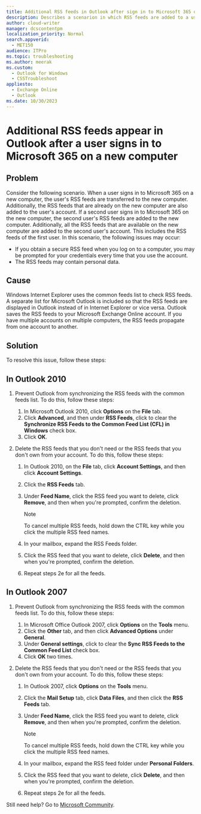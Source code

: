 ```yaml
---
title: Additional RSS feeds in Outlook after sign in to Microsoft 365 on a new computer
description: Describes a scenarion in which RSS feeds are added to a user's account when that user signs in to Microsoft 365 on a different computer.
author: cloud-writer
manager: dcscontentpm
localization_priority: Normal
search.appverid: 
  - MET150
audience: ITPro
ms.topic: troubleshooting
ms.author: meerak
ms.custom: 
  - Outlook for Windows
  - CSSTroubleshoot
appliesto: 
  - Exchange Online
  - Outlook
ms.date: 10/30/2023
---
```


# Additional RSS feeds appear in Outlook after a user signs in to Microsoft 365 on a new computer

## Problem 

Consider the following scenario. When a user signs in to Microsoft 365 on a new computer, the user's RSS feeds are transferred to the new computer. Additionally, the RSS feeds that are already on the new computer are also added to the user's account. If a second user signs in to Microsoft 365 on the new computer, the second user's RSS feeds are added to the new computer. Additionally, all the RSS feeds that are available on the new computer are added to the second user's account. This includes the RSS feeds of the first user. In this scenario, the following issues may occur:

- If you obtain a secure RSS feed when you log on to a computer, you may be prompted for your credentials every time that you use the account.   
- The RSS feeds may contain personal data.   

## Cause 

Windows Internet Explorer uses the common feeds list to check RSS feeds. A separate list for Microsoft Outlook is included so that the RSS feeds are displayed in Outlook instead of in Internet Explorer or vice versa. Outlook saves the RSS feeds to your Microsoft Exchange Online account. If you have multiple accounts on multiple computers, the RSS feeds propagate from one account to another. 

## Solution 

To resolve this issue, follow these steps:

## In Outlook 2010

1. Prevent Outlook from synchronizing the RSS feeds with the common feeds list. To do this, follow these steps: 
   1. In Microsoft Outlook 2010, click **Options** on the **File** tab.   
   2. Click **Advanced**, and then under **RSS Feeds**, click to clear the **Synchronize RSS Feeds to the Common Feed List (CFL) in Windows** check box.   
   3. Click **OK**.   
   
2. Delete the RSS feeds that you don't need or the RSS feeds that you don't own from your account. To do this, follow these steps: 
   1. In Outlook 2010, on the **File** tab, click **Account Settings**, and then click **Account Settings**.   
   2. Click the **RSS Feeds** tab.   
   3. Under **Feed Name**, click the RSS feed you want to delete, click **Remove**, and then when you're prompted, confirm the deletion.

        > [!NOTE]
        > To cancel multiple RSS feeds, hold down the CTRL key while you click the multiple RSS feed names.   
   4. In your mailbox, expand the RSS Feeds folder.   
   5. Click the RSS feed that you want to delete, click **Delete**, and then when you're prompted, confirm the deletion.   
   6. Repeat steps 2e for all the feeds.   
   
## In Outlook 2007

1. Prevent Outlook from synchronizing the RSS feeds with the common feeds list. To do this, follow these steps:
   1. In Microsoft Office Outlook 2007, click **Options** on the **Tools** menu.   
   2. Click the **Other** tab, and then click **Advanced Options** under **General**.   
   3. Under **General settings**, click to clear the **Sync RSS Feeds to the Common Feed List** check box.   
   4. Click **OK** two times.   
   
2. Delete the RSS feeds that you don't need or the RSS feeds that you don't own from your account. To do this, follow these steps:
   1. In Outlook 2007, click **Options** on the **Tools** menu.   
   2. Click the **Mail Setup** tab, click **Data Files**, and then click the **RSS Feeds** tab.   
   3. Under **Feed Name**, click the RSS feed you want to delete, click **Remove**, and then when you're prompted, confirm the deletion.

        > [!NOTE]
        > To cancel multiple RSS feeds, hold down the CTRL key while you click the multiple RSS feed names.   
   4. In your mailbox, expand the RSS feed folder under **Personal Folders**.   
   5. Click the RSS feed that you want to delete, click **Delete**, and then when you're prompted, confirm the deletion.   
   6. Repeat steps 2e for all the feeds.

Still need help? Go to [Microsoft Community](https://answers.microsoft.com/).
